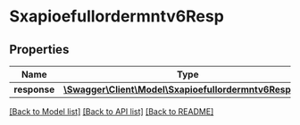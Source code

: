 # Sxapioefullordermntv6Resp

## Properties
Name | Type | Description | Notes
------------ | ------------- | ------------- | -------------
**response** | [**\Swagger\Client\Model\Sxapioefullordermntv6Response**](Sxapioefullordermntv6Response.md) |  | [optional] 

[[Back to Model list]](../README.md#documentation-for-models) [[Back to API list]](../README.md#documentation-for-api-endpoints) [[Back to README]](../README.md)



